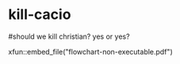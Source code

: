 # kill-cacio
#should we kill christian? yes or yes?

xfun::embed_file("flowchart-non-executable.pdf")

